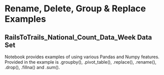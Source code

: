 # Rename, Delete, Group & Replace Examples
## RailsToTrails_National_Count_Data_Week Data Set

Notebook provides examples of using various Pandas and Numpy features. Provided in the example is .groupby(), .pivot_table(), .replace(), .rename(), .drop(), .fillna() and .sum().
